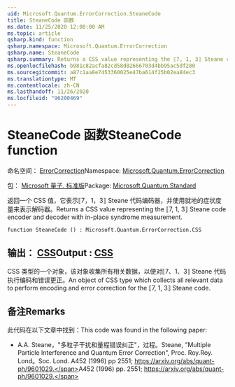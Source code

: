 ```yaml
---
uid: Microsoft.Quantum.ErrorCorrection.SteaneCode
title: SteaneCode 函数
ms.date: 11/25/2020 12:00:00 AM
ms.topic: article
qsharp.kind: function
qsharp.namespace: Microsoft.Quantum.ErrorCorrection
qsharp.name: SteaneCode
qsharp.summary: Returns a CSS value representing the ⟦7, 1, 3⟧ Steane code encoder and decoder with in-place syndrome measurement.
ms.openlocfilehash: b981c82acfa82cd58d82666703d4bb95ac5df280
ms.sourcegitcommit: a87c1aa8e7453360025e47ba614f25b02ea84ec3
ms.translationtype: MT
ms.contentlocale: zh-CN
ms.lasthandoff: 11/26/2020
ms.locfileid: "96200469"
---
```

# <a name="steanecode-function"></a><span data-ttu-id="a914e-102">SteaneCode 函数</span><span class="sxs-lookup"><span data-stu-id="a914e-102">SteaneCode function</span></span>

<span data-ttu-id="a914e-103">命名空间： [ErrorCorrection](xref:Microsoft.Quantum.ErrorCorrection)</span><span class="sxs-lookup"><span data-stu-id="a914e-103">Namespace: [Microsoft.Quantum.ErrorCorrection](xref:Microsoft.Quantum.ErrorCorrection)</span></span>

<span data-ttu-id="a914e-104">包： [Microsoft 量子. 标准版](https://nuget.org/packages/Microsoft.Quantum.Standard)</span><span class="sxs-lookup"><span data-stu-id="a914e-104">Package: [Microsoft.Quantum.Standard](https://nuget.org/packages/Microsoft.Quantum.Standard)</span></span>


<span data-ttu-id="a914e-105">返回一个 CSS 值，它表示⟦7，1，3⟧ Steane 代码编码器，并使用就地的症状度量来表示解码器。</span><span class="sxs-lookup"><span data-stu-id="a914e-105">Returns a CSS value representing the ⟦7, 1, 3⟧ Steane code encoder and decoder with in-place syndrome measurement.</span></span>

```qsharp
function SteaneCode () : Microsoft.Quantum.ErrorCorrection.CSS
```


## <a name="output--css"></a><span data-ttu-id="a914e-106">输出： [CSS](xref:Microsoft.Quantum.ErrorCorrection.CSS)</span><span class="sxs-lookup"><span data-stu-id="a914e-106">Output : [CSS](xref:Microsoft.Quantum.ErrorCorrection.CSS)</span></span>

<span data-ttu-id="a914e-107">CSS 类型的一个对象，该对象收集所有相关数据，以便对⟦7、1、3⟧ Steane 代码执行编码和错误更正。</span><span class="sxs-lookup"><span data-stu-id="a914e-107">An object of CSS type which collects all relevant data to perform encoding and error correction for the ⟦7, 1, 3⟧ Steane code.</span></span>

## <a name="remarks"></a><span data-ttu-id="a914e-108">备注</span><span class="sxs-lookup"><span data-stu-id="a914e-108">Remarks</span></span>

<span data-ttu-id="a914e-109">此代码在以下文章中找到：</span><span class="sxs-lookup"><span data-stu-id="a914e-109">This code was found in the following paper:</span></span>

- <span data-ttu-id="a914e-110">A.</span><span class="sxs-lookup"><span data-stu-id="a914e-110">A.</span></span> <span data-ttu-id="a914e-111">Steane，"多粒子干扰和量程错误纠正"，过程。</span><span class="sxs-lookup"><span data-stu-id="a914e-111">Steane, "Multiple Particle Interference and Quantum Error Correction", Proc.</span></span> <span data-ttu-id="a914e-112">Roy.</span><span class="sxs-lookup"><span data-stu-id="a914e-112">Roy.</span></span> <span data-ttu-id="a914e-113">Lond。</span><span class="sxs-lookup"><span data-stu-id="a914e-113">Soc. Lond.</span></span> <span data-ttu-id="a914e-114">A452 (1996) pp 2551; https://arxiv.org/abs/quant-ph/9601029.</span><span class="sxs-lookup"><span data-stu-id="a914e-114">A452 (1996) pp. 2551; https://arxiv.org/abs/quant-ph/9601029.</span></span>